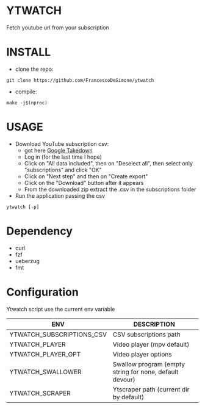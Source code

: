 # YTWATCH

Fetch youtube url from your subscription

# INSTALL

 - clone the repo:

  ```
  git clone https://github.com/FrancescoDeSimone/ytwatch
  ```

 - compile:

  ```
  make -j$(nproc)
  ```

# USAGE

 - Download YouTube subscription csv:
   - got here [Google Takedown](https://takeout.google.com/takeout/custom/youtube)
   - Log in (for the last time I hope)
   - Click on "All data included", then on "Deselect all", then select only "subscriptions" and click "OK"
   - Click on "Next step" and then on "Create export"
   - Click on the "Download" button after it appears
   - From the downloaded zip extract the .csv in the subscriptions folder
 - Run the application passing the csv

  ```ytwatch [-p]```

# Dependency

* curl
* fzf
* ueberzug
* fmt

# Configuration

Ytwatch script use the current env variable

|      ENV                |                     DESCRIPTION                       |
|-------------------------|-------------------------------------------------------|
|YTWATCH_SUBSCRIPTIONS_CSV|CSV subscriptions path                                 |
|YTWATCH_PLAYER           |Video player (mpv default)                             |
|YTWATCH_PLAYER_OPT       |Video player options                                   |
|YTWATCH_SWALLOWER        |Swallow program (empty string for none, default devour)|
|YTWATCH_SCRAPER          |Ytscraper path (current dir by default)                |
